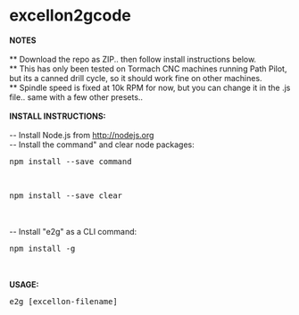 # excellon2gcode
<strong>NOTES</strong><br/>
</br>
** Download the repo as ZIP.. then follow install instructions below.</br>
** This has only been tested on Tormach CNC machines running Path Pilot, but its a canned drill cycle, so it should work fine on other machines.</br>
** Spindle speed is fixed at 10k RPM for now, but you can change it in the .js file.. same with a few other presets..</br>
</br>
<strong>INSTALL INSTRUCTIONS:</strong></br>
</br>
-- Install Node.js from http://nodejs.org </br>
-- Install the command" and clear node packages:</br>
  <pre>npm install --save command</pre></br>
 <pre>npm install --save clear</pre></br>
  </br>
-- Install "e2g" as a CLI command:</br>
  <pre>npm install -g</pre></br>
  </br>
 <strong>USAGE:</strong></br>
  <pre>e2g [excellon-filename]</pre></br>
 

